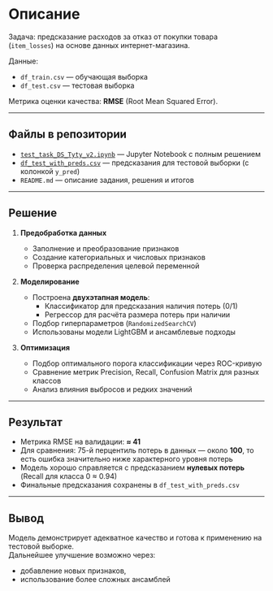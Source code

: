 # Описание
Задача: предсказание расходов за отказ от покупки товара (`item_losses`) на основе данных интернет-магазина.  

Данные:  
- `df_train.csv` — обучающая выборка  
- `df_test.csv` — тестовая выборка  

Метрика оценки качества: **RMSE** (Root Mean Squared Error).

---

## Файлы в репозитории
- [`test_task_DS_Tyty_v2.ipynb`](https://github.com/AtaevEN/test_task_Tyty/blob/main/df_test_with_preds.csv) — Jupyter Notebook с полным решением  
- [`df_test_with_preds.csv`](https://github.com/AtaevEN/test_task_Tyty/blob/main/test_task_DS_Tyty_v2.ipynb) — предсказания для тестовой выборки (с колонкой `y_pred`)  
- `README.md` — описание задания, решения и итогов  

---

## Решение

1. **Предобработка данных**  
   - Заполнение и преобразование признаков  
   - Создание категориальных и числовых признаков  
   - Проверка распределения целевой переменной  

2. **Моделирование**  
   - Построена **двухэтапная модель**:
     - Классификатор для предсказания наличия потерь (0/1)  
     - Регрессор для расчёта размера потерь при наличии  
   - Подбор гиперпараметров (`RandomizedSearchCV`)  
   - Использованы модели LightGBM и ансамблевые подходы  

3. **Оптимизация**  
   - Подбор оптимального порога классификации через ROC-кривую  
   - Сравнение метрик Precision, Recall, Confusion Matrix для разных классов  
   - Анализ влияния выбросов и редких значений  

---

## Результат
- Метрика RMSE на валидации: **≈ 41**  
- Для сравнения: 75-й перцентиль потерь в данных — около **100**, то есть ошибка значительно ниже характерного уровня потерь  
- Модель хорошо справляется с предсказанием **нулевых потерь** (Recall для класса 0 ≈ 0.94)  
- Финальные предсказания сохранены в `df_test_with_preds.csv`

---

## Вывод
Модель демонстрирует адекватное качество и готова к применению на тестовой выборке.  
Дальнейшее улучшение возможно через:  
- добавление новых признаков,  
- использование более сложных ансамблей  
